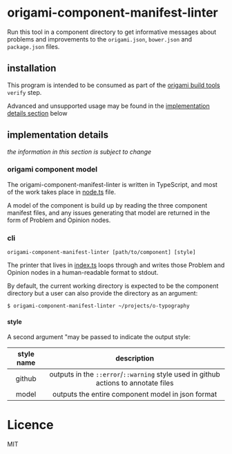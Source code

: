 # origami-component-manifest-linter

Run this tool in a component directory to get informative messages about
problems and improvements to the `origami.json`, `bower.json` and `package.json`
files.

## installation

This program is intended to be consumed as part of the [origami build
tools](https://github.com/Financial-Times/origami-build-tools) `verify` step.

Advanced and unsupported usage may be found in the [implementation details
section](#implementation-details) below

## implementation details

_the information in this section is subject to change_

### origami component model

The origami-component-manifest-linter is written in TypeScript, and most of the
work takes place in [node.ts](./src/lib/node.ts) file.

A model of the component is build up by reading the three component manifest
files, and any issues generating that model are returned in the form of Problem
and Opinion nodes.

### cli

```usage
origami-component-manifest-linter [path/to/component] [style]
```

The printer that lives in [index.ts](./src/index.ts) loops through and writes
those Problem and Opinion nodes in a human-readable format to stdout.

By default, the current working directory is expected to be the component
directory but a user can also provide the directory as an argument:

```sh
$ origami-component-manifest-linter ~/projects/o-typography
```

#### style

A second argument "may be passed to indicate the output style:

| style name | description                                                                           |
|:----------:|:-------------------------------------------------------------------------------------:|
| github     | outputs  in the  `::error`/`::warning` style used in github actions to annotate files |
| model      | outputs the entire component model in json format                                     |

# Licence
MIT

